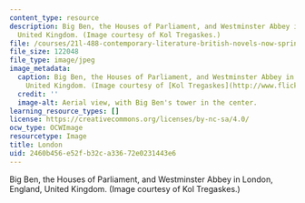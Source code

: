 ```yaml
---
content_type: resource
description: Big Ben, the Houses of Parliament, and Westminster Abbey in London, England,
  United Kingdom. (Image courtesy of Kol Tregaskes.)
file: /courses/21l-488-contemporary-literature-british-novels-now-spring-2007/2460b456e52fb32ca33672e0231443e6_21l-488s07.jpg
file_size: 122048
file_type: image/jpeg
image_metadata:
  caption: Big Ben, the Houses of Parliament, and Westminster Abbey in London, England,
    United Kingdom. (Image courtesy of [Kol Tregaskes](http://www.flickr.com/photos/koltregaskes/).)
  credit: ''
  image-alt: Aerial view, with Big Ben's tower in the center.
learning_resource_types: []
license: https://creativecommons.org/licenses/by-nc-sa/4.0/
ocw_type: OCWImage
resourcetype: Image
title: London
uid: 2460b456-e52f-b32c-a336-72e0231443e6
---
```

Big Ben, the Houses of Parliament, and Westminster Abbey in London, England, United Kingdom. (Image courtesy of Kol Tregaskes.)